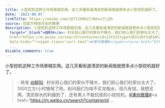 ```yaml
---
title: 小型挖机这种工作场景贼实用。这几天看街道清淤的新闻我就想多点小型挖机就好了。 - 转发 @碎叫:&ensp;村长担心我们的家伙不够大，我们担心我们的家伙太大了。10...
date: '2023-08-07'
linkTitle: https://weibo.com/1671109627/NdxnJljQh
source: 包容万物恒河水的微博
description: 小型挖机这种工作场景贼实用。这几天看街道清淤的新闻我就想多点小型挖机就好了。<br><blockquote> - 转发 <a href="https://weibo.com/2643365902"
  target="_blank">@碎叫</a>: 村长担心我们的家伙不够大，我们担心我们的家伙太大了。1000立方/小时够用了吧。别问我们为啥不买龙吸水，但凡有钱，我想买两。清淤排水的利器到了，还有男人不能抗拒的小挖挖机。<a
  href="https://m.weibo.cn/search?containerid=231522type%3D1%26t%3D10%26q%3D%23%E6%B6%BF%E5%B7%9E%E6%95%91%E6%8F%B4%23&amp;extparam=%23%E6%B6%BF%E5%B7%9E%E6%95%91%E6%8F%B4%23&amp;luicode=10000011&amp;lfid=1076031671109627"
  data-hide=""><span class="surl-text">#涿州救援#</span></a><a href="https://m.weibo.cn/search?containerid
  ...
disable_comments: true
---
```

小型挖机这种工作场景贼实用。这几天看街道清淤的新闻我就想多点小型挖机就好了。<br><blockquote> - 转发 <a href="https://weibo.com/2643365902" target="_blank">@碎叫</a>: 村长担心我们的家伙不够大，我们担心我们的家伙太大了。1000立方/小时够用了吧。别问我们为啥不买龙吸水，但凡有钱，我想买两。清淤排水的利器到了，还有男人不能抗拒的小挖挖机。<a href="https://m.weibo.cn/search?containerid=231522type%3D1%26t%3D10%26q%3D%23%E6%B6%BF%E5%B7%9E%E6%95%91%E6%8F%B4%23&amp;extparam=%23%E6%B6%BF%E5%B7%9E%E6%95%91%E6%8F%B4%23&amp;luicode=10000011&amp;lfid=1076031671109627" data-hide=""><span class="surl-text">#涿州救援#</span></a><a href="https://m.weibo.cn/search?containerid ...